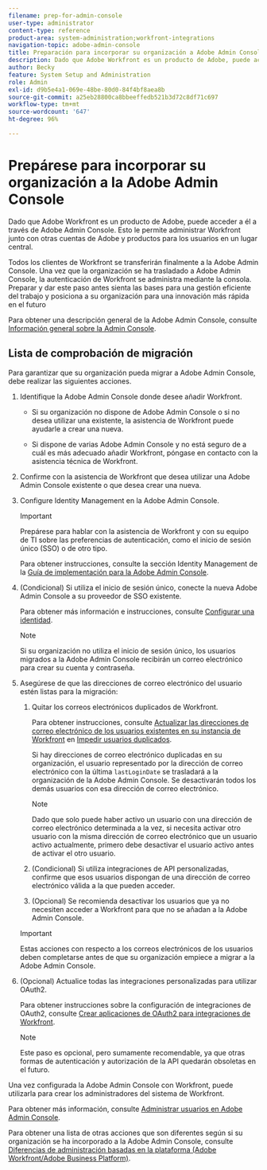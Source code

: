 ```yaml
---
filename: prep-for-admin-console
user-type: administrator
content-type: reference
product-area: system-administration;workfront-integrations
navigation-topic: adobe-admin-console
title: Preparación para incorporar su organización a Adobe Admin Console
description: Dado que Adobe Workfront es un producto de Adobe, puede acceder a él a través de Adobe Admin Console. Esto le permite administrar Workfront junto con otras cuentas de Adobe y productos para los usuarios en un lugar central.
author: Becky
feature: System Setup and Administration
role: Admin
exl-id: d9b5e4a1-069e-48be-80d0-84f4bf8aea8b
source-git-commit: a25eb28800ca8bbeeffedb521b3d72c8df71c697
workflow-type: tm+mt
source-wordcount: '647'
ht-degree: 96%

---
```


# Prepárese para incorporar su organización a la Adobe Admin Console

<!-- Audited: 12/2023 -->

Dado que Adobe Workfront es un producto de Adobe, puede acceder a él a través de Adobe Admin Console. Esto le permite administrar Workfront junto con otras cuentas de Adobe y productos para los usuarios en un lugar central.

Todos los clientes de Workfront se transferirán finalmente a la Adobe Admin Console. Una vez que la organización se ha trasladado a Adobe Admin Console, la autenticación de Workfront se administra mediante la consola. Preparar y dar este paso antes sienta las bases para una gestión eficiente del trabajo y posiciona a su organización para una innovación más rápida en el futuro

Para obtener una descripción general de la Adobe Admin Console, consulte [Información general sobre la Admin Console](https://helpx.adobe.com/es/enterprise/using/admin-console.html).

## Lista de comprobación de migración

Para garantizar que su organización pueda migrar a Adobe Admin Console, debe realizar las siguientes acciones.

1. Identifique la Adobe Admin Console donde desee añadir Workfront.

   * Si su organización no dispone de Adobe Admin Console o si no desea utilizar una existente, la asistencia de Workfront puede ayudarle a crear una nueva.

   * Si dispone de varias Adobe Admin Console y no está seguro de a cuál es más adecuado añadir Workfront, póngase en contacto con la asistencia técnica de Workfront.

1. Confirme con la asistencia de Workfront que desea utilizar una Adobe Admin Console existente o que desea crear una nueva.

1. Configure Identity Management en la Adobe Admin Console.

   >[!IMPORTANT]
   >
   >Prepárese para hablar con la asistencia de Workfront y con su equipo de TI sobre las preferencias de autenticación, como el inicio de sesión único (SSO) o de otro tipo.

   Para obtener instrucciones, consulte la sección Identity Management de la [Guía de implementación para la Adobe Admin Console](https://helpx.adobe.com/es/enterprise/using/deployment-planning.html).

1. (Condicional) Si utiliza el inicio de sesión único, conecte la nueva Adobe Admin Console a su proveedor de SSO existente.

   Para obtener más información e instrucciones, consulte [Configurar una identidad](https://helpx.adobe.com/es/enterprise/using/set-up-identity.html).

   >[!NOTE]
   >
   >Si su organización no utiliza el inicio de sesión único, los usuarios migrados a la Adobe Admin Console recibirán un correo electrónico para crear su cuenta y contraseña.

1. Asegúrese de que las direcciones de correo electrónico del usuario estén listas para la migración:

   1. Quitar los correos electrónicos duplicados de Workfront.

      Para obtener instrucciones, consulte [Actualizar las direcciones de correo electrónico de los usuarios existentes en su instancia de Workfront](/help/quicksilver/administration-and-setup/manage-workfront/security/prevent-duplicate-users.md#update-email-addresses-of-existing-users-in-your-workfront-instance) en [Impedir usuarios duplicados](/help/quicksilver/administration-and-setup/manage-workfront/security/prevent-duplicate-users.md).

      Si hay direcciones de correo electrónico duplicadas en su organización, el usuario representado por la dirección de correo electrónico con la última `lastLoginDate` se trasladará a la organización de la Adobe Admin Console. Se desactivarán todos los demás usuarios con esa dirección de correo electrónico.

      >[!NOTE]
      >
      >Dado que solo puede haber activo un usuario con una dirección de correo electrónico determinada a la vez, si necesita activar otro usuario con la misma dirección de correo electrónico que un usuario activo actualmente, primero debe desactivar el usuario activo antes de activar el otro usuario.

   1. (Condicional) Si utiliza integraciones de API personalizadas, confirme que esos usuarios dispongan de una dirección de correo electrónico válida a la que pueden acceder.

   1. (Opcional) Se recomienda desactivar los usuarios que ya no necesiten acceder a Workfront para que no se añadan a la Adobe Admin Console.

   >[!IMPORTANT]
   >
   >Estas acciones con respecto a los correos electrónicos de los usuarios deben completarse antes de que su organización empiece a migrar a la Adobe Admin Console.

1. (Opcional) Actualice todas las integraciones personalizadas para utilizar OAuth2.

   Para obtener instrucciones sobre la configuración de integraciones de OAuth2, consulte [Crear aplicaciones de OAuth2 para integraciones de Workfront](../../administration-and-setup/configure-integrations/create-oauth-application.md).

   >[!NOTE]
   >
   >Este paso es opcional, pero sumamente recomendable, ya que otras formas de autenticación y autorización de la API quedarán obsoletas en el futuro.

Una vez configurada la Adobe Admin Console con Workfront, puede utilizarla para crear los administradores del sistema de Workfront.

Para obtener más información, consulte [Administrar usuarios en Adobe Admin Console](../../administration-and-setup/add-users/create-and-manage-users/admin-console.md).

Para obtener una lista de otras acciones que son diferentes según si su organización se ha incorporado a la Adobe Admin Console, consulte [Diferencias de administración basadas en la plataforma (Adobe Workfront/Adobe Business Platform)](../../administration-and-setup/get-started-wf-administration/actions-in-admin-console.md).
